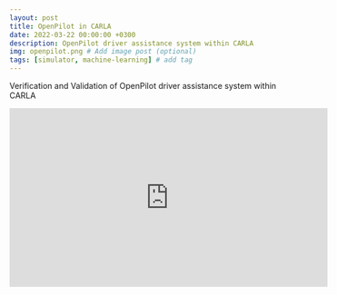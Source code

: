 ```yaml
---
layout: post
title: OpenPilot in CARLA
date: 2022-03-22 00:00:00 +0300
description: OpenPilot driver assistance system within CARLA
img: openpilot.png # Add image post (optional)
tags: [simulator, machine-learning] # add tag
---
```


Verification and Validation of OpenPilot driver assistance system within CARLA

<iframe width="560" height="315" src="https://www.youtube.com/embed/onnVoFoYCOA" title="YouTube video player" frameborder="0" allow="accelerometer; autoplay; clipboard-write; encrypted-media; gyroscope; picture-in-picture" allowfullscreen></iframe>

